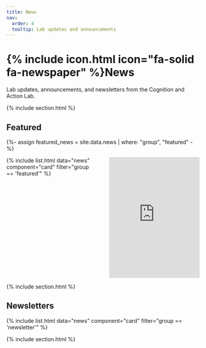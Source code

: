 ```yaml
---
title: News
nav:
  order: 4
  tooltip: Lab updates and announcements
---
```


# {% include icon.html icon="fa-solid fa-newspaper" %}News

Lab updates, announcements, and newsletters from the Cognition and Action Lab.

{% include section.html %}

## Featured

{%- assign featured_news = site.data.news | where: "group", "featured" -%}
<div style="display: grid; grid-template-columns: 1fr 1fr; gap: 2rem;">
  <div>
    {% include list.html data="news" component="card" filter="group == 'featured'" %}
  </div>
  <div>
    <iframe width="100%" height="315" src="https://www.youtube.com/embed/SkA7tu0KaTk" frameborder="0" allowfullscreen></iframe>
  </div>
</div>

{% include section.html %}

## Newsletters

<div style="display: flex; gap: 1rem; flex-wrap: wrap;">
{% include list.html data="news" component="card" filter="group == 'newsletter'" %}
</div>

{% include section.html %}